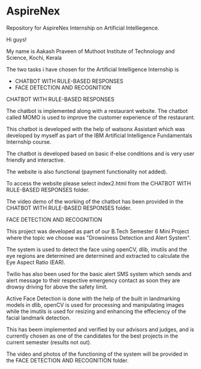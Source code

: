 # AspireNex
Repository for AspireNex Internship on Artificial Intelliegence.

Hi guys!

My name is Aakash Praveen of Muthoot Institute of Technology and Science, Kochi, Kerala

The two tasks i have chosen for the Artificial Intelligence Internship is 
+ CHATBOT WITH RULE-BASED RESPONSES
+ FACE DETECTION AND RECOGNITION


CHATBOT WITH RULE-BASED RESPONSES


The chatbot is implemented along with a restaurant website. The chatbot called MOMO is used to improve the customer experience of the restaurant. 

This chatbot is developed with the help of watsonx Assistant which was developed by myself as part of the IBM Artificial Intelligence Fundamentals Internship course.

The chatbot is developed based on basic if-else conditions and is very user friendly and interactive.

The website is also functional (payment functionality not added).

To access the website please select index2.html from the CHATBOT WITH RULE-BASED RESPONSES folder.

The video demo of the working of the chatbot has been provided in the CHATBOT WITH RULE-BASED RESPONSES folder.


FACE DETECTION AND RECOGNITION

This project was developed as part of our B.Tech Semester 6 Mini Project where the topic we choose was "Drowsiness Detection and Alert System".

The system is used to detect the face using openCV, dlib, imutils and the eye regions are determined are determined and extracted to calculate the Eye Aspect Ratio (EAR).

Twilio has also been used for the basic alert SMS system which sends and alert message to their respective emergency contact as soon they are drowsy driving for above the safety limit.

Active Face Detection is done with the help of the built in landmarking models in dlib, openCV is used for processing and manipulating images while the imutils is used for resizing and enhancing the effeciency of the facial landmark detection.

This has beem implemented and verified by our advisors and judges, and is currently chosen as one of the candidates for the best projects in the current semester (results not out).

The video and photos of the functioning of the system will be provided in the FACE DETECTION AND RECOGNITION folder.

